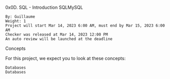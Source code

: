 0x0D. SQL - Introduction
SQLMySQL

    By: Guillaume
    Weight: 1
    Project will start Mar 14, 2023 6:00 AM, must end by Mar 15, 2023 6:00 AM
    Checker was released at Mar 14, 2023 12:00 PM
    An auto review will be launched at the deadline

Concepts

For this project, we expect you to look at these concepts:

    Databases
    Databases

